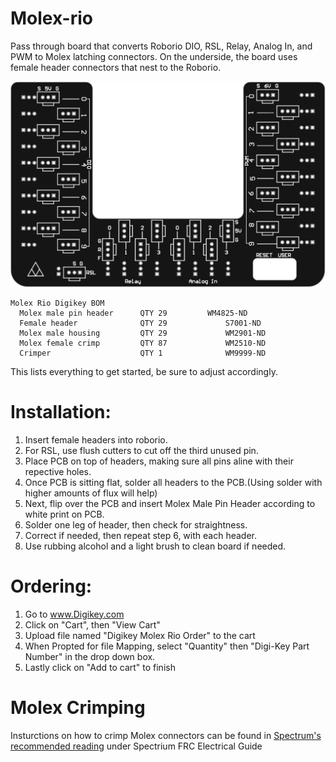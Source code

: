 # Molex-rio
Pass through board that converts Roborio DIO, RSL, Relay, Analog In, and PWM to Molex latching connectors. On the underside, the board uses female header connectors that nest to the Roborio. 

![Molex-rio](https://github.com/vinhpham42/Molex-rio/blob/master/Pictures/Molex%20Rio%20Render.png)

```
Molex Rio Digikey BOM
  Molex male pin header      QTY 29     	WM4825-ND
  Female header              QTY 29             S7001-ND
  Molex male housing         QTY 29             WM2901-ND
  Molex female crimp         QTY 87             WM2510-ND
  Crimper                    QTY 1              WM9999-ND	
```
This lists everything to get started, be sure to adjust accordingly.

# Installation:
1. Insert female headers into roborio.
2. For RSL, use flush cutters to cut off the third unused pin.
3. Place PCB on top of headers, making sure all pins aline with their repective holes. 
4. Once PCB is sitting flat, solder all headers to the PCB.(Using solder with higher amounts of flux will help)
5. Next, flip over the PCB and insert Molex Male Pin Header according to white print on PCB. 
6. Solder one leg of header, then check for straightness. 
7. Correct if needed, then repeat step 6, with each header. 
8. Use rubbing alcohol and a light brush to clean board if needed.


# Ordering:
1. Go to www.Digikey.com
2. Click on "Cart", then "View Cart"
3. Upload file named "Digikey Molex Rio Order" to the cart
4. When Propted for file Mapping, select "Quantity" then "Digi-Key Part Number" in the drop down box.
5. Lastly click on "Add to cart" to finish

# Molex Crimping
Insturctions on how to crimp Molex connectors can be found in [Spectrum's recommended reading](http://spectrum3847.org/recommendedreading/) under Spectrium FRC Electrical Guide
